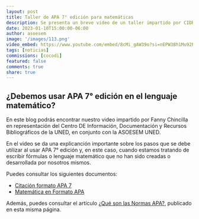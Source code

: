 ```yaml
---
layout: post
title: Taller de APA 7° edición para matemáticas
description: Se presenta un breve video de un taller impartido por CIDREB de la UNED con la ASOESEM UNED
date: 2023-01-10T15:00:00-06:00
author: asoesem
image: '/images/113.png'
video_embed: https://www.youtube.com/embed/8cMi_gAW39o?si=nEPW38h1Mu92PlMv
tags: [noticias]
commissions: [cocodi]
featured: false
comments: true
share: true
---
```

## ¿Debemos usar APA 7° edición en el lenguaje matemático?
En este blog podrás encontrar nuestro video impartido por Fanny Chincilla en representación del Centro DE Información, Documentación y Recursos Bibliográficos de la UNED, en conjunto con la ASOESEM UNED. 

En el video se da una explicanción importante sobre los pasos que se debe utilizar al usar APA 7° edición y, en este caso, cuando estamos tratando de escribir fórmulas o lenguaje matemático que no han sido creadas o desarrollada por nosotros mismos. 

Puedes consultar los siguientes documentos: 
* [Citación formato APA 7][1]
* [Matemática en Formato APA][2]

Además, puedes consultar el artículo [¿Qué son las Normas APA?](https://asoesem.org/articulos/que-son-las-normas-apa), publicado en esta misma página.

[1]:/documentos/CITACIÓN-APA7.pdf
[2]:/documentos/Matemática-Formato-APA.pdf
